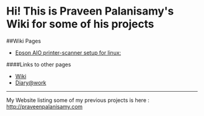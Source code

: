 Hi! This is Praveen Palanisamy's Wiki for some of his projects
=========================================


##Wiki Pages

* [Epson AIO printer-scanner setup for linux: ](/wiki/Epson-AIO-printer-scanner-drivers-on-linux.html)



####Links to other pages
* [Wiki](/wiki)
* [Diary@work](http://praveenofpersia.bitbucket.org/workDiary)

--------------------------------------
My Website listing some of my previous projects is here : <http://praveenpalanisamy.com>
